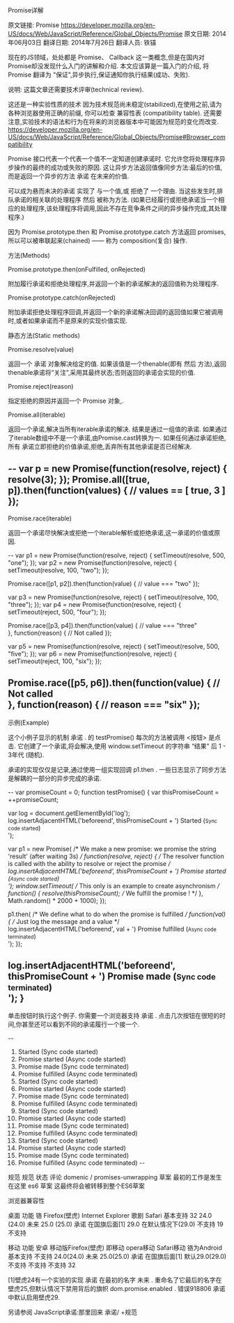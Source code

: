 Promise详解

原文链接: Promise
https://developer.mozilla.org/en-US/docs/Web/JavaScript/Reference/Global_Objects/Promise
原文日期: 2014年06月03日
翻译日期: 2014年7月26日
翻译人员: 铁锚

现在的JS领域，处处都是 Promise、 Callback 这一类概念,但是在国内对Promise却没发现什么入门的讲解和介绍. 本文应该算是一篇入门的介绍, 将 Promise 翻译为 "保证",异步执行,保证通知你执行结果(成功、失败).

说明: 这篇文章还需要技术评审(technical review).

这还是一种实验性质的技术 
因为技术规范尚未稳定(stabilized),在使用之前,请为各种浏览器使用正确的前缀, 你可以检查 兼容性表 (compatibility table). 还需要注意,实验技术的语法和行为在将来的浏览器版本中可能因为规范的变化而改变.
https://developer.mozilla.org/en-US/docs/Web/JavaScript/Reference/Global_Objects/Promise#Browser_compatibility

Promise 接口代表一个代表一个值不一定知道创建承诺时. 它允许您将处理程序异步操作的最终的成功或失败的原因. 这让异步方法返回值像同步方法:最后的价值,而是返回一个异步的方法 承诺 在未来的价值.

可以成为悬而未决的承诺 实现了 与一个值,或 拒绝了 一个理由. 当这些发生时,排队承诺的相关联的处理程序 然后 被称为方法. (如果已经履行或拒绝承诺当一个相应的处理程序,该处理程序将调用,因此不存在竞争条件之间的异步操作完成,其处理程序.)

因为 Promise.prototype.then 和 Promise.prototype.catch 方法返回 promises, 所以可以被串联起来(chained) —— 称为 composition(复合) 操作.

方法(Methods)

Promise.prototype.then(onFulfilled, onRejected)

附加履行承诺和拒绝处理程序,并返回一个新的承诺解决的返回值称为处理程序.

Promise.prototype.catch(onRejected)

附加承诺拒绝处理程序回调,并返回一个新的承诺解决回调的返回值如果它被调用时,或者如果承诺而不是原来的实现价值实现.

静态方法(Static methods)

Promise.resolve(value)

返回一个 承诺 对象解决给定的值. 如果该值是一个thenable(即有 然后 方法),返回thenable承诺将“关注”,采用其最终状态;否则返回的承诺会实现的价值.

Promise.reject(reason)

指定拒绝的原因并返回一个 Promise 对象,.

Promise.all(iterable)

返回一个承诺,解决当所有iterable承诺的解决. 结果是通过一组值的承诺. 如果通过了iterable数组中不是一个承诺,由Promise.cast转换为一. 如果任何通过承诺拒绝, 所有 承诺立即拒绝的价值承诺,拒绝,丢弃所有其他承诺是否已经解决.

--
var p = new Promise(function(resolve, reject) { resolve(3); });
Promise.all([true, p]).then(function(values) {
  // values == [ true, 3 ]
});
--

Promise.race(iterable)

返回一个承诺尽快解决或拒绝一个iterable解析或拒绝承诺,这一承诺的价值或原因.

--
var p1 = new Promise(function(resolve, reject) { setTimeout(resolve, 500, "one"); });
var p2 = new Promise(function(resolve, reject) { setTimeout(resolve, 100, "two"); });

Promise.race([p1, p2]).then(function(value) {
  // value === "two"
});

var p3 = new Promise(function(resolve, reject) { setTimeout(resolve, 100, "three"); });
var p4 = new Promise(function(resolve, reject) { setTimeout(reject, 500, "four"); });

Promise.race([p3, p4]).then(function(value) {
  // value === "three"               
}, function(reason) {
  // Not called
});

var p5 = new Promise(function(resolve, reject) { setTimeout(resolve, 500, "five"); });
var p6 = new Promise(function(resolve, reject) { setTimeout(reject, 100, "six"); });

Promise.race([p5, p6]).then(function(value) {
  // Not called              
}, function(reason) {
  // reason === "six"
});
--

示例(Example)

这个小例子显示的机制 承诺 . 的 testPromise() 每次的方法被调用 <按钮> 是点击. 它创建了一个承诺,将会解决,使用 window.setTimeout 的字符串 “结果” 后 1 - 3年代 (随机).

承诺的实现仅仅是记录,通过使用一组实现回调 p1.then . 一些日志显示了同步方法是解耦的一部分的异步完成的承诺.

--
var promiseCount = 0;
function testPromise() {
  var thisPromiseCount = ++promiseCount;

  var log = document.getElementById('log');
  log.insertAdjacentHTML('beforeend', thisPromiseCount + ') Started (<small>Sync code started</small>)<br/>');

  var p1 = new Promise(               /* We make a new promise: we promise the string 'result' (after waiting 3s) */
    function(resolve, reject) {       /* The resolver function is called with the ability to resolve or reject the promise */
      log.insertAdjacentHTML('beforeend', thisPromiseCount + ') Promise started (<small>Async code started</small>)<br/>');
      window.setTimeout(              /* This only is an example to create asynchronism */
        function() {
          resolve(thisPromiseCount); /* We fulfill the promise ! */
        }, Math.random() * 2000 + 1000);
    });

  p1.then(                            /* We define what to do when the promise is fulfilled */
    function(val) {                   /* Just log the message and a value */
      log.insertAdjacentHTML('beforeend', val + ') Promise fulfilled (<small>Async code terminated</small>)<br/>');
    });

  log.insertAdjacentHTML('beforeend', thisPromiseCount + ') Promise made (<small>Sync code terminated</small>)<br/>');
}
--

单击按钮时执行这个例子. 你需要一个浏览器支持 承诺 . 点击几次按钮在很短的时间,你甚至还可以看到不同的承诺履行一个接一个.

--
1) Started (Sync code started)
1) Promise started (Async code started)
1) Promise made (Sync code terminated)
1) Promise fulfilled (Async code terminated)
2) Started (Sync code started)
2) Promise started (Async code started)
2) Promise made (Sync code terminated)
2) Promise fulfilled (Async code terminated)
3) Started (Sync code started)
3) Promise started (Async code started)
3) Promise made (Sync code terminated)
3) Promise fulfilled (Async code terminated)
4) Started (Sync code started)
4) Promise started (Async code started)
4) Promise made (Sync code terminated)
4) Promise fulfilled (Async code terminated)
--

规范
规范	状态	评论
domenic / promises-unwrapping 	草案	最初的工作是发生在这里
es6	草案	这最终将会被转移到整个ES6草案

浏览器兼容性

桌面
功能	铬	Firefox(壁虎)	Internet Explorer	歌剧	Safari
基本支持	32	24.0 (24.0) 未来 
25.0 (25.0) 承诺 在国旗后面[1] 
29.0 在默认情况下(29.0)	不支持	19	不支持

移动
功能	安卓	移动版Firefox(壁虎)	即移动	opera移动	Safari移动	铬为Android
基本支持	不支持	24.0(24.0) 未来 
25.0(25.0) 承诺 在国旗后面[1] 
默认29.0(29.0)	不支持	不支持	不支持	32

[1]壁虎24有一个实验的实现 承诺 在最初的名字 未来 . 重命名了它最后的名字在壁虎25,但默认情况下禁用背后的旗帜 dom.promise.enabled . 错误918806 承诺中默认启用壁虎29.



另请参阅
JavaScript承诺:那里回来 
承诺/ +规范